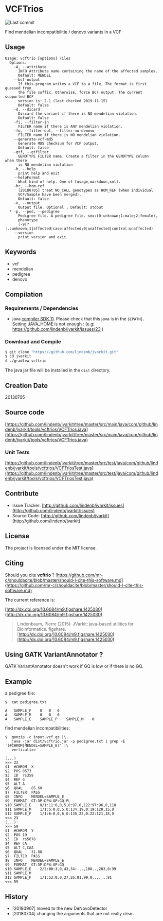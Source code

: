 # VCFTrios

![Last commit](https://img.shields.io/github/last-commit/lindenb/jvarkit.png)

Find mendelian incompatibilitie / denovo variants in a VCF


## Usage

```
Usage: vcftrio [options] Files
  Options:
    -A, --attribute
      INFO Attribute name containing the name of the affected samples.
      Default: MENDEL
    --bcf-output
      If this program writes a VCF to a file, The format is first guessed from 
      the file suffix. Otherwise, force BCF output. The current supported BCF 
      version is: 2.1 (last checked 2019-11-15)
      Default: false
    -d, --dicard
      Discard the variant if there is NO mendelian violation.
      Default: false
    -fi, --filter-in
      FILTER name if there is ANY mendelian violation.
    -fo, --filter-out, --filter-no-denovo
      FILTER name if there is NO mendelian violation.
    --generate-vcf-md5
      Generate MD5 checksum for VCF output.
      Default: false
    -gtf, --gtfilter
      GENOTYPE FILTER name. Create a filter in the GENOTYPE column when there 
      is NO mendelian violation
    -h, --help
      print help and exit
    --helpFormat
      What kind of help. One of [usage,markdown,xml].
    -hr, --hom-ref
      [20180705] treat NO_CALL genotypes as HOM_REF (when individual 
      VCF/Sample have been merged).
      Default: false
    -o, --output
      Output file. Optional . Default: stdout
  * -p, --ped, --pedigree
      Pedigree file. A pedigree file. sex:(0:unknown;1:male;2:female), 
      phenotype 
      (-9|?|.:unknown;1|affected|case:affected;0|unaffected|control:unaffected) 
    --version
      print version and exit

```


## Keywords

 * vcf
 * mendelian
 * pedigree
 * denovo


## Compilation

### Requirements / Dependencies

* java [compiler SDK 11](https://jdk.java.net/11/). Please check that this java is in the `${PATH}`. Setting JAVA_HOME is not enough : (e.g: https://github.com/lindenb/jvarkit/issues/23 )


### Download and Compile

```bash
$ git clone "https://github.com/lindenb/jvarkit.git"
$ cd jvarkit
$ ./gradlew vcftrio
```

The java jar file will be installed in the `dist` directory.


## Creation Date

20130705

## Source code 

[https://github.com/lindenb/jvarkit/tree/master/src/main/java/com/github/lindenb/jvarkit/tools/vcftrios/VCFTrios.java](https://github.com/lindenb/jvarkit/tree/master/src/main/java/com/github/lindenb/jvarkit/tools/vcftrios/VCFTrios.java)

### Unit Tests

[https://github.com/lindenb/jvarkit/tree/master/src/test/java/com/github/lindenb/jvarkit/tools/vcftrios/VCFTriosTest.java](https://github.com/lindenb/jvarkit/tree/master/src/test/java/com/github/lindenb/jvarkit/tools/vcftrios/VCFTriosTest.java)


## Contribute

- Issue Tracker: [http://github.com/lindenb/jvarkit/issues](http://github.com/lindenb/jvarkit/issues)
- Source Code: [http://github.com/lindenb/jvarkit](http://github.com/lindenb/jvarkit)

## License

The project is licensed under the MIT license.

## Citing

Should you cite **vcftrio** ? [https://github.com/mr-c/shouldacite/blob/master/should-I-cite-this-software.md](https://github.com/mr-c/shouldacite/blob/master/should-I-cite-this-software.md)

The current reference is:

[http://dx.doi.org/10.6084/m9.figshare.1425030](http://dx.doi.org/10.6084/m9.figshare.1425030)

> Lindenbaum, Pierre (2015): JVarkit: java-based utilities for Bioinformatics. figshare.
> [http://dx.doi.org/10.6084/m9.figshare.1425030](http://dx.doi.org/10.6084/m9.figshare.1425030)


## Using GATK VariantAnnotator ? 

GATK VariantAnnotator doesn't work if GQ is low or if there is no GQ.

## Example

a pedigree file:

```
$  cat pedigree.txt 

A	SAMPLE_P	0	0	0
A	SAMPLE_M	0	0	0
A	SAMPLE_E	SAMPLE_P	SAMPLE_M	0
```


find mendelian incompatibilities:

```
$  gunzip -c input.vcf.gz |\
   java -jar dist/vcftrio.jar -p pedigree.txt | grep -E '(#CHROM|MENDEL=SAMPLE_E)' |\
   verticalize 

(...)
>>> 23
$1	#CHROM	X
$2	POS	0573
$3	ID	rs358
$4	REF	G
$5	ALT	A
$6	QUAL	85.60
$7	FILTER	PASS
$8	INFO	MENDEL=SAMPLE_E
$9	FORMAT	GT:DP:DP4:GP:GQ:PL
$10	SAMPLE_E	0/1:11:6,0,5,0:97,0,122:97:96,0,118
$11	SAMPLE_M	1/1:5:0,0,5,0:134,19,0:19:120,15,0
$12	SAMPLE_P	1/1:6:0,0,6,0:136,22,0:22:121,18,0
<<< 23
(...)
>>> 59
$1	#CHROM	Y
$2	POS	19
$3	ID	rs5678
$4	REF	CA
$5	ALT	C,CAA
$6	QUAL	31.86
$7	FILTER	PASS
$8	INFO	MENDEL=SAMPLE_E
$9	FORMAT	GT:DP:DP4:GP:GQ
$10	SAMPLE_E	2/2:80:3,0,43,34:.,.,108,.,203,0:99
$11	SAMPLE_M	.
$12	SAMPLE_P	1/1:53:0,0,27,26:81,99,0,.,.,.:81
<<< 59

```
## History

  * [20180907] moved to the new DeNovoDetector
  * [20180704] changing the arguments that are not really clear.

 
